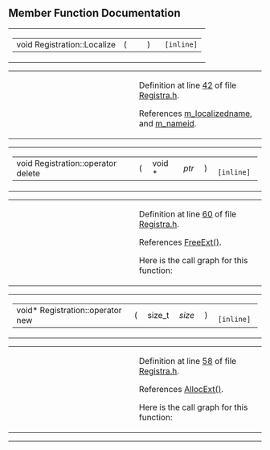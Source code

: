 ## Member Function Documentation

<span id="7b3fc9f77a1f87b2d2240df9e602a465" class="anchor"></span>

<table class="mdTable" data-cellpadding="2" data-cellspacing="0">
<colgroup>
<col style="width: 100%" />
</colgroup>
<tbody>
<tr>
<td class="mdRow"><table data-cellpadding="0" data-cellspacing="0" data-border="0">
<tbody>
<tr>
<td class="md" data-nowrap="" data-valign="top">void Registration::Localize</td>
<td class="md" data-valign="top">( </td>
<td class="mdname1" data-valign="top" data-nowrap=""></td>
<td class="md" data-valign="top"> ) </td>
<td class="md" data-nowrap=""><code> [inline]</code></td>
</tr>
</tbody>
</table></td>
</tr>
</tbody>
</table>

<table data-cellspacing="5" data-cellpadding="0" data-border="0">
<colgroup>
<col style="width: 50%" />
<col style="width: 50%" />
</colgroup>
<tbody>
<tr>
<td> </td>
<td><p>Definition at line <a href="Registra_8h-source.md#l00042" class="el">42</a> of file <a href="Registra_8h-source.md" class="el">Registra.h</a>.</p>
<p>References <a href="Registra_8h-source.md#l00012" class="el">m_localizedname</a>, and <a href="Registra_8h-source.md#l00017" class="el">m_nameid</a>.</p></td>
</tr>
</tbody>
</table>

<span id="b2a90b0840ba0f087728d89d27353935" class="anchor"></span>

<table class="mdTable" data-cellpadding="2" data-cellspacing="0">
<colgroup>
<col style="width: 100%" />
</colgroup>
<tbody>
<tr>
<td class="mdRow"><table data-cellpadding="0" data-cellspacing="0" data-border="0">
<tbody>
<tr>
<td class="md" data-nowrap="" data-valign="top">void Registration::operator delete</td>
<td class="md" data-valign="top">( </td>
<td class="md" data-nowrap="" data-valign="top">void * </td>
<td class="mdname1" data-valign="top" data-nowrap=""><em>ptr</em></td>
<td class="md" data-valign="top"> ) </td>
<td class="md" data-nowrap=""><code> [inline]</code></td>
</tr>
</tbody>
</table></td>
</tr>
</tbody>
</table>

<table data-cellspacing="5" data-cellpadding="0" data-border="0">
<colgroup>
<col style="width: 50%" />
<col style="width: 50%" />
</colgroup>
<tbody>
<tr>
<td> </td>
<td><p>Definition at line <a href="Registra_8h-source.md#l00060" class="el">60</a> of file <a href="Registra_8h-source.md" class="el">Registra.h</a>.</p>
<p>References <a href="Allocate_8h.md#7fc37b7be38d47c3198070a04aef55ac" class="el">FreeExt()</a>.</p>
<p>Here is the call graph for this function:</p>
<span class="image placeholder" data-original-image-src="classRegistration_b2a90b0840ba0f087728d89d27353935_cgraph.gif" data-original-image-title="" data-border="0" usemap="#classRegistration_b2a90b0840ba0f087728d89d27353935_cgraph_map"></span></td>
</tr>
</tbody>
</table>

<span id="650118fc0cd96c1cd00cb1243c5e3358" class="anchor"></span>

<table class="mdTable" data-cellpadding="2" data-cellspacing="0">
<colgroup>
<col style="width: 100%" />
</colgroup>
<tbody>
<tr>
<td class="mdRow"><table data-cellpadding="0" data-cellspacing="0" data-border="0">
<tbody>
<tr>
<td class="md" data-nowrap="" data-valign="top">void* Registration::operator new</td>
<td class="md" data-valign="top">( </td>
<td class="md" data-nowrap="" data-valign="top">size_t </td>
<td class="mdname1" data-valign="top" data-nowrap=""><em>size</em></td>
<td class="md" data-valign="top"> ) </td>
<td class="md" data-nowrap=""><code> [inline]</code></td>
</tr>
</tbody>
</table></td>
</tr>
</tbody>
</table>

<table data-cellspacing="5" data-cellpadding="0" data-border="0">
<colgroup>
<col style="width: 50%" />
<col style="width: 50%" />
</colgroup>
<tbody>
<tr>
<td> </td>
<td><p>Definition at line <a href="Registra_8h-source.md#l00058" class="el">58</a> of file <a href="Registra_8h-source.md" class="el">Registra.h</a>.</p>
<p>References <a href="Allocate_8h.md#0edaf122805c62166f9ca67288ff9bc9" class="el">AllocExt()</a>.</p>
<p>Here is the call graph for this function:</p>
<span class="image placeholder" data-original-image-src="classRegistration_650118fc0cd96c1cd00cb1243c5e3358_cgraph.gif" data-original-image-title="" data-border="0" usemap="#classRegistration_650118fc0cd96c1cd00cb1243c5e3358_cgraph_map"></span></td>
</tr>
</tbody>
</table>

------------------------------------------------------------------------

